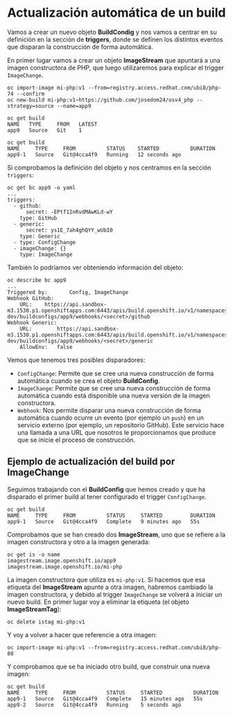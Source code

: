 # Actualización automática de un build

Vamos a crear un nuevo objeto **BuildCondig** y nos vamos a centrar en su definición en la sección de **triggers**, donde se definen los distintos eventos que disparan la construcción de forma automática.

En primer lugar vamos a crear un objeto **ImageStream** que apuntará a una imagen constructora de PHP, que luego utilizaremos para explicar el trigger `ImageChange`.

    oc import-image mi-php:v1 --from=registry.access.redhat.com/ubi8/php-74 --confirm
    oc new-build mi-php:v1~https://github.com/josedom24/osv4_php --strategy=source --name=app9

    oc get build
    NAME   TYPE     FROM   LATEST
    app9   Source   Git    1
    
    oc get build
    NAME     TYPE     FROM          STATUS    STARTED          DURATION
    app9-1   Source   Git@4cca4f9   Running   12 seconds ago   

Si comprobamos la definición del objeto y nos centramos en la sección `triggers`:

    oc get bc app9 -o yaml
    ...
    triggers:
      - github:
          secret: -EPtf1InRvdMAwKLd-wY
        type: GitHub
      - generic:
          secret: ys1E_7ah4ghQYY_wUbI0
        type: Generic
      - type: ConfigChange
      - imageChange: {}
        type: ImageChange

También lo podríamos ver obteniendo información del objeto:

    oc describe bc app9
    ...
    Triggered by:		Config, ImageChange
    Webhook GitHub:
    	URL:	https://api.sandbox-m3.1530.p1.openshiftapps.com:6443/apis/build.openshift.io/v1/namespaces/josedom24-dev/buildconfigs/app9/webhooks/<secret>/github
    Webhook Generic:
    	URL:		https://api.sandbox-m3.1530.p1.openshiftapps.com:6443/apis/build.openshift.io/v1/namespaces/josedom24-dev/buildconfigs/app9/webhooks/<secret>/generic
    	AllowEnv:	false


Vemos que tenemos tres posibles disparadores:

* `ConfigChange`: Permite que se cree una nueva construcción de forma automática cuando se crea el objeto **BuildConfig**.
* `ImageChange`: Permite que se cree una nueva construcción de forma automática cuando está disponible una nueva versión de la imagen constructora.
* `Webhook`: Nos permite disparar una nueva construcción de forma automática cuando ocurre un evento (por ejemplo un `push`) en un servicio externo (por ejemplo, un repositorio GitHub). Este servicio hace una llamada a una URL que nosotros le proporcionamos que produce que se inicie el proceso de construcción. 

## Ejemplo de actualización del build por ImageChange

Seguimos trabajando con el **BuildConfig** que hemos creado y que ha disparado el primer build al tener configurado el trigger `ConfigChange`.

    oc get build
    NAME     TYPE     FROM          STATUS     STARTED         DURATION
    app9-1   Source   Git@4cca4f9   Complete   9 minutes ago   55s

Comprobamos que se han creado dos **ImageStream**, uno que se refiere a la imagen constructora y otro a la imagen generada:

    oc get is -o name
    imagestream.image.openshift.io/app9
    imagestream.image.openshift.io/mi-php

La imagen constructora que utiliza es `mi-php:v1`. Si hacemos que esa etiqueta del **ImageStream** apunte a otra imagen, habremos cambiado la imagen constructora, y debido al trigger `ImageChange` se volverá a iniciar un nuevo build. En primer lugar voy a eliminar la etiqueta (el objeto **ImageStreamTag**):

    oc delete istag mi-php:v1

Y voy a volver a hacer que referencie a otra imagen:

    oc import-image mi-php:v1 --from=registry.access.redhat.com/ubi8/php-80

Y comprobamos que se ha iniciado otro build, que construir una nueva imagen:

    oc get build
    NAME     TYPE     FROM          STATUS     STARTED          DURATION
    app9-1   Source   Git@4cca4f9   Complete   15 minutes ago   55s
    app9-2   Source   Git@4cca4f9   Running    5 seconds ago    


